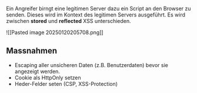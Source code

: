 Ein Angreifer birngt eine legitimen Server dazu ein Script an den Browser zu senden. Dieses wird im Kontext des legitimen Servers ausgeführt. Es wird zwischen **stored** und **reflected** XSS unterschieden.

![[Pasted image 20250120205708.png]]
## Massnahmen
- Escaping aller unsicheren Daten (z.B. Benutzerdaten) bevor sie angezeigt werden.
- Cookie als HttpOnly setzen
- Heder-Felder seten (CSP, XSS-Protection)